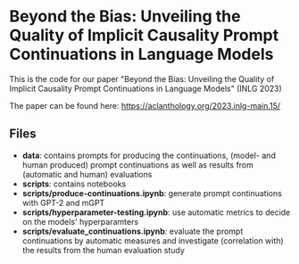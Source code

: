 # Beyond the Bias: Unveiling the Quality of Implicit Causality Prompt Continuations in Language Models

This is the code for our paper "Beyond the Bias: Unveiling the Quality of Implicit Causality Prompt Continuations in Language Models" (INLG 2023)

The paper can be found here: https://aclanthology.org/2023.inlg-main.15/ 

## Files
- **data**: contains prompts for producing the continuations, (model- and human produced) prompt continuations as well as results from (automatic and human) evaluations
- **scripts**: contains notebooks
- **scripts/produce-continuations.ipynb**: generate prompt continuations with GPT-2 and mGPT 
- **scripts/hyperparameter-testing.ipynb**: use automatic metrics to decide on the models' hyperparamters 
- **scripts/evaluate_continuations.ipynb**: evaluate the prompt continuations by automatic measures and investigate (correlation with) the results from the human evaluation study
